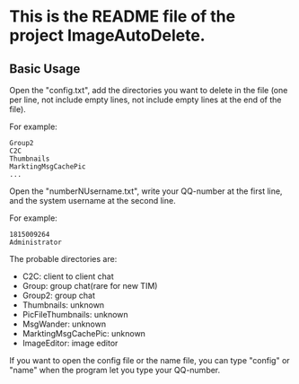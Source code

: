 This is the README file of the project ImageAutoDelete.
===

Basic Usage
---

Open the "config.txt", add the directories you want to delete
in the file (one per line, not include empty lines, not include
empty lines at the end of the file).

For example:
```
Group2
C2C
Thumbnails
MarktingMsgCachePic
...
```

Open the "numberNUsername.txt", write your QQ-number at the
first line, and the system username at the second line.

For example:
```
1815009264
Administrator
```

The probable directories are:

 - C2C: client to client chat
 - Group: group chat(rare for new TIM)
 - Group2: group chat
 - Thumbnails: unknown
 - PicFileThumbnails: unknown
 - MsgWander: unknown
 - MarktingMsgCachePic: unknown
 - ImageEditor: image editor

If you want to open the config file or the name file,
you can type "config" or "name" when the program let 
you type your QQ-number.
